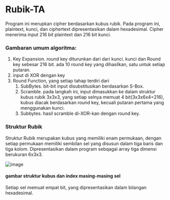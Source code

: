 # Rubik-TA
Program ini merupkan cipher berdasarkan kubus rubik. Pada program ini, plaintext, kunci, dan ciphertext dipresentasikan dalam hexadesimal. Cipher menerima input 216 bit plaintext dan 216 bit kunci.

<h3>Gambaran umum algoritma:</h3>

1. Key Expansion. round key diturunkan dari dari kunci. kunci dan Round key sebesar 216 bit. ada 10 round key yang dihasilkan, satu untuk setiap putaran.
2. input di XOR dengan key
3. Round Function, yang setiap tahap terdiri dari
   1. SubBytes. bit-bit  input disubstitusikan berdasarkan S-Box. 
   2. Scramble. pada langkah ini, input dimasukkan ke dalam struktur kubus rubik 3x3x3, yang setiap selnya memuat 4 bit(3x3x6x4=216),  kubus diacak berdasarkan round key, kecuali putaran pertama yang menggunakan kunci.
   3. Subbytes. hasil scramble di-XOR-kan dengan round key.

<h3>Struktur Rubik</h3>
Struktur Rubik merupakan kubus yang memiliki enam permukaan, dengan setiap permukaan memiliki sembilan sel yang disusun dalam tiga baris dan tiga kolom. Dipresentasikan dalam program sebqagai array tiga dimensi berukuran 6x3x3. 

![image](https://https://github.com/ilhamsyamsuddin/Rubik-TA/blob/main/Jejaring.jpg?raw=true)
<h4>gambar struktur kubus dan index masing-masing sel</h4>
Setiap sel memuat empat bit, yang dipresentasikan dalam bilangan hexadesimal.
